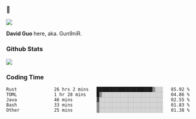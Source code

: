 ### 👋

![](https://komarev.com/ghpvc/?username=Gun9niR&label=Total+Views)

**David Guo** here, aka. Gun9niR.

### Github Stats

<img src="https://github-readme-stats.vercel.app/api?username=Gun9niR&count_private=true&show_icons=true&theme=vue-dark&hide_title=true">

### Coding Time

<!--START_SECTION:waka-->

```text
Rust              26 hrs 2 mins   █████████████████████▒░░░   85.92 %
TOML              1 hr 28 mins    █▒░░░░░░░░░░░░░░░░░░░░░░░   04.86 %
Java              46 mins         ▓░░░░░░░░░░░░░░░░░░░░░░░░   02.55 %
Bash              33 mins         ▒░░░░░░░░░░░░░░░░░░░░░░░░   01.83 %
Other             25 mins         ▒░░░░░░░░░░░░░░░░░░░░░░░░   01.38 %
```

<!--END_SECTION:waka-->
